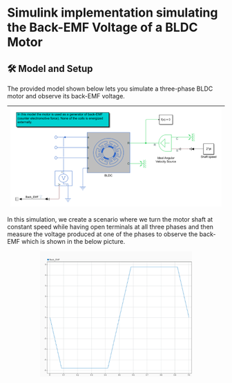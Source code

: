 # Simulink implementation simulating the Back-EMF Voltage of a BLDC Motor


## 🛠 Model and Setup

The provided model shown below lets you simulate a three-phase BLDC motor and observe its back-EMF voltage.

| ![](block_diagram.PNG) |
| :---------------: |

In this simulation, we create a scenario where we turn the motor shaft at constant speed while having open terminals at all three phases and then measure the voltage produced at one of the phases to observe the back-EMF which is shown in the below picture.


<p align="center">
<img src="back_emf_voltage.png" width="70%">
</p>
